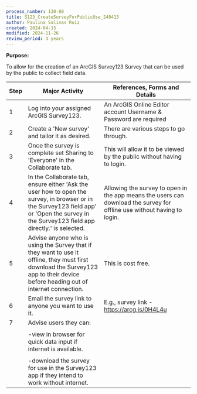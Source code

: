```yaml
---
process_number: 130-80
title: S123_CreateSurveyForPublicUse_240415
author: Paulina Salinas Ruiz
created: 2024-04-15
modified: 2024-11-26
review_period: 3 years
---
```


**Purpose:**



To allow for the creation of an ArcGIS Survey123 Survey that can be used by the public to collect field data.



| **Step** | **Major Activity** | **References, Forms and Details** |
| -------- | ------------------ | --------------------------------- |
| 1 | Log into your assigned ArcGIS Survey123. | An ArcGIS Online Editor account Username & Password are required |
| 2 | Create a 'New survey' and tailor it as desired. | There are various steps to go through. |
| 3 | Once the survey is complete set Sharing to 'Everyone' in the Collaborate tab. | This will allow it to be viewed by the public without having to login. |
| 4 | In the Collaborate tab, ensure either \'Ask the user how to open the survey, in browser or in the Survey123 field app\' or \'Open the survey in the Survey123 field app directly.\' is selected. | Allowing the survey to open in the app means the users can download the survey for offline use without having to login. |
| 5 | Advise anyone who is using the Survey that if they want to use it offline, they must first download the Survey123 app to their device before heading out of internet connection. | This is cost free. |
| 6 | Email the survey link to anyone you want to use it. | E.g., survey link - https://arcg.is/0H4L4u |
| 7 | Advise users they can: |  |
|  |  |  |
|  | -view in browser for quick data input if internet is available. |  |
|  |  |  |
|  | -download the survey for use in the Survey123 app if they intend to work without internet. |  |

